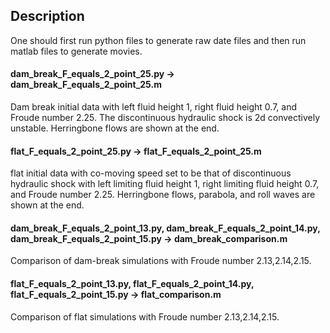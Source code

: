 ## Description

One should first run python files to generate raw date files and then run matlab files to generate movies.

#### dam_break_F_equals_2_point_25.py -> dam_break_F_equals_2_point_25.m

Dam break initial data with left fluid height 1, right fluid height 0.7, and Froude number 2.25. The discontinuous hydraulic shock is 2d convectively unstable. Herringbone flows are shown at the end. 


#### flat_F_equals_2_point_25.py -> flat_F_equals_2_point_25.m

flat initial data with co-moving speed set to be that of discontinuous hydraulic shock with left limiting fluid height 1, right limiting fluid height 0.7, and  Froude number 2.25. Herringbone flows, parabola, and roll waves are shown at the end. 


#### dam_break_F_equals_2_point_13.py, dam_break_F_equals_2_point_14.py, dam_break_F_equals_2_point_15.py -> dam_break_comparison.m

Comparison of dam-break simulations with Froude number 2.13,2.14,2.15.

#### flat_F_equals_2_point_13.py, flat_F_equals_2_point_14.py, flat_F_equals_2_point_15.py -> flat_comparison.m

Comparison of flat simulations with Froude number 2.13,2.14,2.15.



